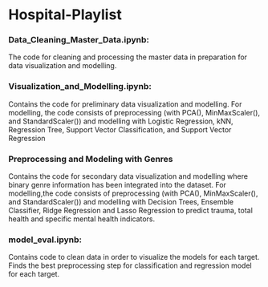 # Hospital-Playlist

### Data_Cleaning_Master_Data.ipynb: 
The code for cleaning and processing the master data in preparation for data visualization and modelling.

### Visualization_and_Modelling.ipynb: 
Contains the code for preliminary data visualization and modelling. 
For modelling, the code consists of preprocessing (with PCA(), MinMaxScaler(), and StandardScaler()) and modelling with Logistic Regression, kNN, Regression Tree, Support Vector Classification, and Support Vector Regression

### Preprocessing and Modeling with Genres
Contains the code for secondary data visualization and modelling where binary genre information has been integrated into the dataset. 
For modelling,the code consists of preprocessing (with PCA(), MinMaxScaler(), and StandardScaler()) and modelling with Decision Trees, Ensemble Classifier, Ridge Regression and Lasso Regression to predict trauma, total health and specific mental health indicators.

### model_eval.ipynb: 
Contains code to clean data in order to visualize the models for each target. Finds the best preprocessing step for classification and regression model for each target. 
